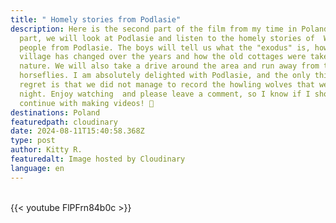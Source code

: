 ```yaml
---
title: " Homely stories from Podlasie"
description: Here is the second part of the film from my time in Poland. In this
  part, we will look at Podlasie and listen to the homely stories of  Warsaw
  people from Podlasie. The boys will tell us what the "exodus" is, how the
  village has changed over the years and how the old cottages were taken over by
  nature. We will also take a drive around the area and run away from the
  horseflies. I am absolutely delighted with Podlasie, and the only thing I
  regret is that we did not manage to record the howling wolves that we heard at
  night. Enjoy watching  and please leave a comment, so I know if I should
  continue with making videos! 🙂
destinations: Poland
featuredpath: cloudinary
date: 2024-08-11T15:40:58.368Z
type: post
author: Kitty R.
featuredalt: Image hosted by Cloudinary
language: en
---
```

<br>{{< youtube FlPFrn84b0c >}}</br>